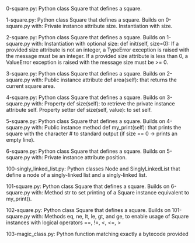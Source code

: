 0-square.py: Python class Square that defines a square.

1-square.py: Python class Square that defines a square. Builds on 0-square.py with: Private instance attribute size. Instantiation with size.

2-square.py: Python class Square that defines a square. Builds on 1-square.py with: Instantiation with optional size: def init(self, size=0): If a provided size attribute is not an integer, a TypeError exception is raised with the message must be an integer. If a provided size attribute is less than 0, a ValueError exception is raised with the message size must be >= 0.

3-square.py: Python class Square that defines a square. Builds on 2-square.py with: Public instance attribute def area(self): that returns the current square area.

4-square.py: Python class Square that defines a square. Builds on 3-square.py with: Property def size(self): to retrieve the private instance attribute self. Property setter def size(self, value): to set self.

5-square.py: Python class Square that defines a square. Builds on 4-square.py with: Public instance method def my_print(self): that prints the square with the character # to standard output (if size == 0 -> prints an empty line).

6-square.py: Python class Square that defines a square. Builds on 5-square.py with: Private instance attribute position.

100-singly_linked_list.py: Python classes Node and SinglyLinkedList that define a node of a singly-linked list and a singly-linked list.

101-square.py: Python class Square that defines a square. Builds on 6-square.py with: Method str to set printing of a Square instance equivalent to my_print().

102-square.py: Python class Square that defines a square. Builds on 101-square.py with: Methods eq, ne, lt, le, gt, and ge, to enable usage of Square instances with logical operators ==, !=, <, <=, >

103-magic_class.py: Python function matching exactly a bytecode provided
